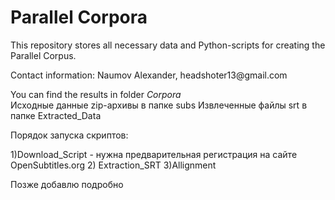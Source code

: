 # Parallel Corpora
<p>This repository stores all necessary data and Python-scripts for creating the Parallel Corpus.</p>
<p>Contact information: Naumov Alexander, headshoter13@gmail.com</p>

You can find the results in folder *Corpora*
<br>Исходные данные zip-архивы в папке subs
Извлеченные файлы srt в папке Extracted_Data

Порядок запуска скриптов:

1)Download_Script  - нужна предварительная регистрация на сайте OpenSubtitles.org
2) Extraction_SRT 
3)Allignment


Позже добавлю подробно
